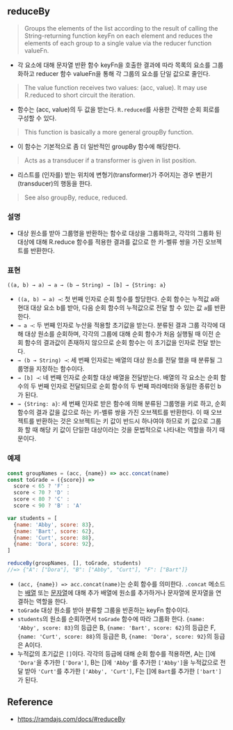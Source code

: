 ## reduceBy
> Groups the elements of the list according to the result of calling the String-returning function keyFn on each element and reduces the elements of each group to a single value via the reducer function valueFn.
- 각 요소에 대해 문자열 반환 함수 keyFn을 호출한 결과에 따라 목록의 요소를 그룹화하고 reducer 함수 valueFn을 통해 각 그룹의 요소를 단일 값으로 줄인다.

> The value function receives two values: (acc, value). It may use R.reduced to short circuit the iteration.
- 함수는 (acc, value)의 두 값을 받는다. `R.reduced`를 사용한 간략한 순회 회로를 구성할 수 있다.

> This function is basically a more general groupBy function.
- 이 함수는 기본적으로 좀 더 일반적인 groupBy 함수에 해당한다.

> Acts as a transducer if a transformer is given in list position.
- 리스트를 (인자를) 받는 위치에 변형기(transformer)가 주어지는 경우 변환기(transducer)의 행동을 한다.

> See also groupBy, reduce, reduced.

### 설명
- 대상 원소를 받아 그룹명을 반환하는 함수로 대상을 그룹화하고, 각각의 그룹화 된 대상에 대해 R.reduce 함수를 적용한 결과를 값으로 한 키-벨류 쌍을 가진 오브젝트를 반환한다.

### 표현
```
((a, b) → a) → a → (b → String) → [b] → {String: a}
```
- `((a, b) → a) →`: 첫 번째 인자로 순회 할수를 할당한다. 순회 함수는 누적값 a와 현대 대상 요소 b를 받아, 다음 순회 함수의 누적값으로 전달 할 수 있는 값 `a`를 반환한다.
- `→ a →`: 두 번째 인자로 누산을 적용할 초기값을 받는다. 분류된 결과 그룹 각각에 대해 대상 원소를 순회하며, 각각의 그룹에 대해 순회 함수가 처음 실행될 때 이전 순회 함수의 결과값이 존재하지 않으므로 순회 함수는 이 초기값을 인자로 전달 받는다.
- `→ (b → String) →`: 세 번째 인자로는 배열의 대상 원소를 전달 했을 때 분류될 그룹명을 지정하는 함수이다.
- `→ [b] →`: 네 번째 인자로 순회할 대상 배열을 전달받는다. 배열의 각 요소는 순회 함수의 두 번째 인자로 전달되므로 순회 함수의 두 번째 파라메터와 동일한 종류인 b가 된다.
- `→ {String: a}`: 세 번째 인자로 받은 함수에 의해 분류된 그룹명을 키로 하고, 순회 함수의 결과 값을 값으로 하는 키-벨류 쌍을 가진 오브젝트를 반환한다. 이 때 오브젝트를 반환하는 것은 오브젝트는 키 값이 반드시 하나여야 하므로 키 값으로 그룹화 할 때 해당 키 값이 단일한 대상이라는 것을 문법적으로 나타내는 역할을 하기 때문이다.

### 예제
```js
const groupNames = (acc, {name}) => acc.concat(name)
const toGrade = ({score}) =>
  score < 65 ? 'F' :
  score < 70 ? 'D' :
  score < 80 ? 'C' :
  score < 90 ? 'B' : 'A'

var students = [
  {name: 'Abby', score: 83},
  {name: 'Bart', score: 62},
  {name: 'Curt', score: 88},
  {name: 'Dora', score: 92},
]

reduceBy(groupNames, [], toGrade, students)
//=> {"A": ["Dora"], "B": ["Abby", "Curt"], "F": ["Bart"]}
```
- `(acc, {name}) => acc.concat(name)`는 순회 함수를 의미한다. `.concat` 메소드는 [배열](https://developer.mozilla.org/en-US/docs/Web/JavaScript/Reference/Global_Objects/Array/concat) 또는 [문자열](https://developer.mozilla.org/en-US/docs/Web/JavaScript/Reference/Global_Objects/String/concat)에 대해 추가 배열에 원소를 추가하거나 문자열에 문자열을 연결하는 역할을 한다.
- `toGrade` 대상 원소를 받아 분류할 그룹을 반혼하는 keyFn 함수이다.
- `students`의 원소를 순회하면서 `toGrade` 함수에 따라 그룹화 한다. `{name: 'Abby', score: 83}`의 등급은 B, `{name: 'Bart', score: 62}`의 등급은 F, `{name: 'Curt', score: 88}`의 등급은 B, `{name: 'Dora', score: 92}`의 등급은 A이다.
- 누적값의 초기값은 `[]`이다. 각각의 등급에 대해 순회 함수를 적용하면, A는 []에 `'Dora'`을 추가한 `['Dora']`, B는 []에 `'Abby'`를 추가한 `['Abby']`을 누적값으로 전달 받아 `'Curt'`를 추가한 `['Abby', 'Curt']`, F는 []에 `Bart`를 추가한 `['bart']`가 된다.

## Reference
- https://ramdajs.com/docs/#reduceBy
